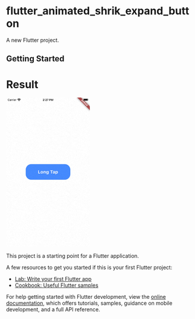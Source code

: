 # flutter_animated_shrik_expand_button

A new Flutter project.

## Getting Started

# Result 

<img src ="https://github.com/Mirzaazmath/flutter_animated_shrip_expand_button/blob/main/assets/result.gif" height ="400">

This project is a starting point for a Flutter application.

A few resources to get you started if this is your first Flutter project:

- [Lab: Write your first Flutter app](https://docs.flutter.dev/get-started/codelab)
- [Cookbook: Useful Flutter samples](https://docs.flutter.dev/cookbook)

For help getting started with Flutter development, view the
[online documentation](https://docs.flutter.dev/), which offers tutorials,
samples, guidance on mobile development, and a full API reference.

